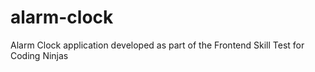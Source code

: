 # alarm-clock
Alarm Clock application developed as part of the Frontend Skill Test for Coding Ninjas

